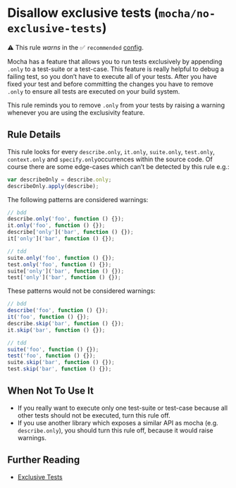 # Disallow exclusive tests (`mocha/no-exclusive-tests`)

⚠️ This rule _warns_ in the ✅ `recommended` [config](https://github.com/lo1tuma/eslint-plugin-mocha#configs).

<!-- end auto-generated rule header -->

Mocha has a feature that allows you to run tests exclusively by appending `.only` to a test-suite or a test-case.
This feature is really helpful to debug a failing test, so you don’t have to execute all of your tests.
After you have fixed your test and before committing the changes you have to remove `.only` to ensure all tests are executed on your build system.

This rule reminds you to remove `.only` from your tests by raising a warning whenever you are using the exclusivity feature.

## Rule Details

This rule looks for every `describe.only`, `it.only`, `suite.only`, `test.only`, `context.only` and `specify.only`occurrences within the source code.
Of course there are some edge-cases which can’t be detected by this rule e.g.:

```js
var describeOnly = describe.only;
describeOnly.apply(describe);
```

The following patterns are considered warnings:

```js
// bdd
describe.only('foo', function () {});
it.only('foo', function () {});
describe['only']('bar', function () {});
it['only']('bar', function () {});

// tdd
suite.only('foo', function () {});
test.only('foo', function () {});
suite['only']('bar', function () {});
test['only']('bar', function () {});
```

These patterns would not be considered warnings:

```js
// bdd
describe('foo', function () {});
it('foo', function () {});
describe.skip('bar', function () {});
it.skip('bar', function () {});

// tdd
suite('foo', function () {});
test('foo', function () {});
suite.skip('bar', function () {});
test.skip('bar', function () {});
```

## When Not To Use It

- If you really want to execute only one test-suite or test-case because all other tests should not be executed, turn this rule off.
- If you use another library which exposes a similar API as mocha (e.g. `describe.only`), you should turn this rule off, because it would raise warnings.

## Further Reading

- [Exclusive Tests](http://mochajs.org/#exclusive-tests)
